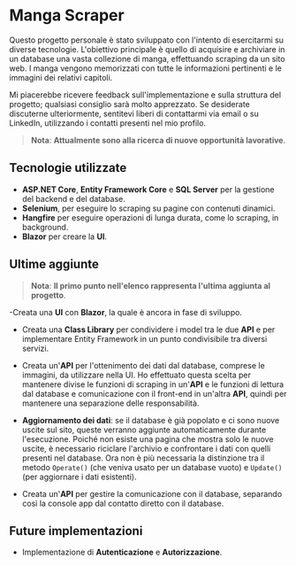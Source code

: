 # Manga Scraper

Questo progetto personale è stato sviluppato con l'intento di esercitarmi su diverse tecnologie. L'obiettivo principale è quello di acquisire e archiviare in un database una vasta collezione di manga, effettuando scraping da un sito web. I manga vengono memorizzati con tutte le informazioni pertinenti e le immagini dei relativi capitoli. 

Mi piacerebbe ricevere feedback sull'implementazione e sulla struttura del progetto; qualsiasi consiglio sarà molto apprezzato. Se desiderate discuterne ulteriormente, sentitevi liberi di contattarmi via email o su LinkedIn, utilizzando i contatti presenti nel mio profilo.

>**Nota**: **Attualmente sono alla ricerca di nuove opportunità lavorative**.

## Tecnologie utilizzate

- **ASP.NET Core**, **Entity Framework Core** e **SQL Server** per la gestione del backend e del database.
- **Selenium**, per eseguire lo scraping su pagine con contenuti dinamici.
- **Hangfire** per eseguire operazioni di lunga durata, come lo scraping, in background.
- **Blazor** per creare la **UI**.

## Ultime aggiunte

> **Nota**: **Il primo punto nell'elenco rappresenta l'ultima aggiunta al progetto**.

-Creata una **UI** con **Blazor**, la quale è ancora in fase di sviluppo.

- Creata una **Class Library** per condividere i model tra le due **API** e per implementare Entity Framework in un punto condivisibile tra diversi servizi.

- Creata un'**API** per l'ottenimento dei dati dal database, comprese le immagini, da utilizzare nella UI. Ho effettuato questa scelta per mantenere divise le funzioni di scraping in un'**API** e le funzioni di lettura dal database e comunicazione con il front-end in un'altra **API**, quindi per mantenere una separazione delle responsabilità.

- **Aggiornamento dei dati**: se il database è già popolato e ci sono nuove uscite sul sito, queste verranno aggiunte automaticamente durante l'esecuzione. Poiché non esiste una pagina che mostra solo le nuove uscite, è necessario riciclare l'archivio e confrontare i dati con quelli presenti nel database. Ora non è più necessaria la distinzione tra il metodo `Operate()` (che veniva usato per un database vuoto) e `Update()` (per aggiornare i dati esistenti).

- Creata un'**API** per gestire la comunicazione con il database, separando così la console app dal contatto diretto con il database.


## Future implementazioni

- Implementazione di **Autenticazione** e **Autorizzazione**.
